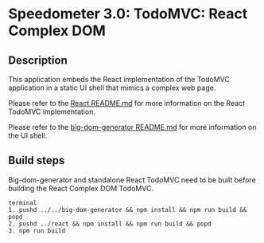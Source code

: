 # Speedometer 3.0: TodoMVC: React Complex DOM

## Description

This application embeds the React implementation of the TodoMVC application in a static UI shell that mimics a complex web page.

Please refer to the [React README.md](../react/README.md) for more information on the React TodoMVC implementation.

Please refer to the [big-dom-generator README.md](../../big-dom-generator/README.md) for more information on the UI shell.

## Build steps

Big-dom-generator and standalone React TodoMVC need to be built before building the React Complex DOM TodoMVC.

```
terminal
1. pushd ../../big-dom-generator && npm install && npm run build && popd
2. pushd ../react && npm install && npm run build && popd
3. npm run build
```
